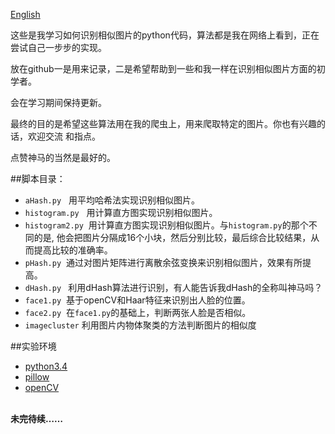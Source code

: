 [English](README.md)

这些是我学习如何识别相似图片的python代码，算法都是我在网络上看到，正在尝试自己一步步的实现。

放在github一是用来记录，二是希望帮助到一些和我一样在识别相似图片方面的初学者。

会在学习期间保持更新。

最终的目的是希望这些算法用在我的爬虫上，用来爬取特定的图片。你也有兴趣的话，欢迎交流
和指点。

点赞神马的当然是最好的。

##脚本目录：

+ ```aHash.py```  &nbsp; 用平均哈希法实现识别相似图片。
+ ```histogram.py``` &nbsp; 用计算直方图实现识别相似图片。
+ ```histogram2.py```&nbsp; 用计算直方图实现识别相似图片。与```histogram.py```的那个不同的是,
他会把图片分隔成16个小块，然后分别比较，最后综合比较结果，从而提高比较的准确率。
+ ```pHash.py``` &nbsp;通过对图片矩阵进行离散余弦变换来识别相似图片，效果有所提高。
+ ```dHash.py ```&nbsp;利用dHash算法进行识别，有人能告诉我dHash的全称叫神马吗？
+ ```face1.py``` &nbsp;基于openCV和Haar特征来识别出人脸的位置。
+ ```face2.py``` &nbsp;在```face1.py```的基础上，判断两张人脸是否相似。
+ ```imagecluster```&nbsp;利用图片内物体聚类的方法判断图片的相似度

##实验环境

+ [python3.4](https://www.python.org/)
+ [pillow](https://pypi.python.org/pypi/Pillow)
+ [openCV](http://opencv.org/)


<br>
<b>未完待续……</b>
